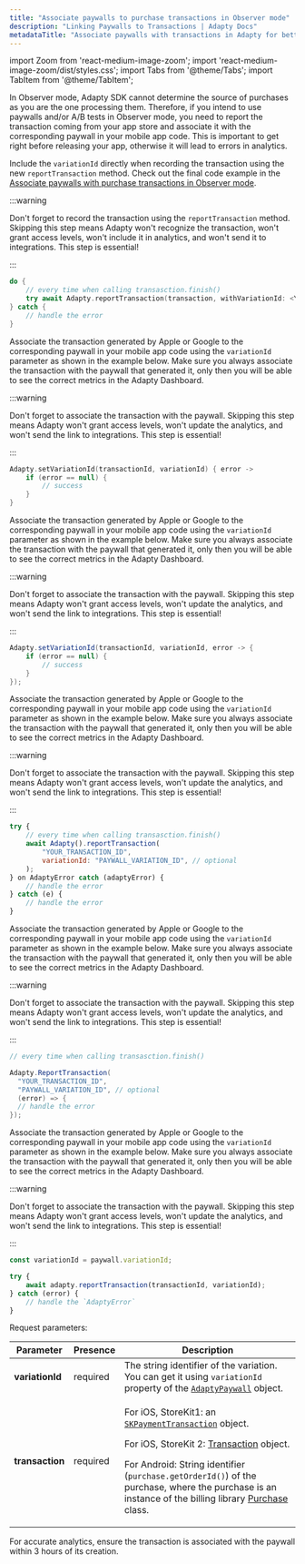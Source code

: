 ```yaml
---
title: "Associate paywalls to purchase transactions in Observer mode"
description: "Linking Paywalls to Transactions | Adapty Docs"
metadataTitle: "Associate paywalls with transactions in Adapty for better user insights and revenue tracking."
---
```


import Zoom from 'react-medium-image-zoom';
import 'react-medium-image-zoom/dist/styles.css';
import Tabs from '@theme/Tabs';
import TabItem from '@theme/TabItem'; 

In Observer mode, Adapty SDK cannot determine the source of purchases as you are the one processing them. Therefore, if you intend to use paywalls and/or A/B tests in Observer mode, you need to report the transaction coming from your app store and associate it with the corresponding paywall in your mobile app code. This is important to get right before releasing your app, otherwise it will lead to errors in analytics.

<Tabs groupId="associate-paywalls-to-transactions">
<TabItem value="Swift" label="Swift" default>

Include the `variationId` directly when recording the transaction using the new `reportTransaction` method. Check out the final code example in the [Associate paywalls with purchase transactions in Observer mode](associate-paywalls-to-transactions).

:::warning

Don't forget to record the transaction using the `reportTransaction` method. Skipping this step means Adapty won't recognize the transaction, won't grant access levels, won't include it in analytics, and won't send it to integrations. This step is essential!

:::

```swift showLineNumbers
do {
    // every time when calling transasction.finish()
    try await Adapty.reportTransaction(transaction, withVariationId: <YOUR_PAYWALL_VARIATION_ID>)
} catch {
    // handle the error
}
```
</TabItem>
<TabItem value="kotlin" label="Kotlin" default>

Associate the transaction generated by Apple or Google to the corresponding paywall in your mobile app code using the `variationId` parameter as shown in the example below. Make sure you always associate the transaction with the paywall that generated it, only then you will be able to see the correct metrics in the Adapty Dashboard.

:::warning

Don't forget to associate the transaction with the paywall. Skipping this step means Adapty won't grant access levels, won't update the analytics, and won't send the link to integrations. This step is essential!

:::

```kotlin showLineNumbers
Adapty.setVariationId(transactionId, variationId) { error ->
    if (error == null) {
        // success
    }
}
```
</TabItem>
<TabItem value="java" label="Java" default>

Associate the transaction generated by Apple or Google to the corresponding paywall in your mobile app code using the `variationId` parameter as shown in the example below. Make sure you always associate the transaction with the paywall that generated it, only then you will be able to see the correct metrics in the Adapty Dashboard.

:::warning

Don't forget to associate the transaction with the paywall. Skipping this step means Adapty won't grant access levels, won't update the analytics, and won't send the link to integrations. This step is essential!

:::

```java showLineNumbers
Adapty.setVariationId(transactionId, variationId, error -> {
    if (error == null) {
        // success
    }
});
```
</TabItem>
<TabItem value="Flutter" label="Flutter" default>

Associate the transaction generated by Apple or Google to the corresponding paywall in your mobile app code using the `variationId` parameter as shown in the example below. Make sure you always associate the transaction with the paywall that generated it, only then you will be able to see the correct metrics in the Adapty Dashboard.

:::warning

Don't forget to associate the transaction with the paywall. Skipping this step means Adapty won't grant access levels, won't update the analytics, and won't send the link to integrations. This step is essential!

:::

```javascript showLineNumbers
try {
    // every time when calling transasction.finish()
    await Adapty().reportTransaction(
        "YOUR_TRANSACTION_ID", 
        variationId: "PAYWALL_VARIATION_ID", // optional
    );
} on AdaptyError catch (adaptyError) {
    // handle the error
} catch (e) {
    // handle the error
}
```
</TabItem>
<TabItem value="Unity" label="Unity" default>

Associate the transaction generated by Apple or Google to the corresponding paywall in your mobile app code using the `variationId` parameter as shown in the example below. Make sure you always associate the transaction with the paywall that generated it, only then you will be able to see the correct metrics in the Adapty Dashboard.

:::warning

Don't forget to associate the transaction with the paywall. Skipping this step means Adapty won't grant access levels, won't update the analytics, and won't send the link to integrations. This step is essential!

:::

```csharp showLineNumbers
// every time when calling transasction.finish()

Adapty.ReportTransaction(
  "YOUR_TRANSACTION_ID", 
  "PAYWALL_VARIATION_ID", // optional
  (error) => {
  // handle the error
});
```
</TabItem>
<TabItem value="RN" label="React Native (TS)" default>

Associate the transaction generated by Apple or Google to the corresponding paywall in your mobile app code using the `variationId` parameter as shown in the example below. Make sure you always associate the transaction with the paywall that generated it, only then you will be able to see the correct metrics in the Adapty Dashboard.

:::warning

Don't forget to associate the transaction with the paywall. Skipping this step means Adapty won't grant access levels, won't update the analytics, and won't send the link to integrations. This step is essential!

:::

```typescript showLineNumbers
const variationId = paywall.variationId;

try {
    await adapty.reportTransaction(transactionId, variationId);
} catch (error) {
    // handle the `AdaptyError`
}
```
</TabItem>
</Tabs>

Request parameters:

| Parameter | Presence | Description |
|---------|--------|-----------|
| **variationId** | required | The string identifier of the variation. You can get it using `variationId` property  of the [`AdaptyPaywall`](sdk-models#adaptypaywall)  object. |
| **transaction** | required | <p>For iOS, StoreKit1: an [`SKPaymentTransaction`](https://developer.apple.com/documentation/storekit/skpaymenttransaction)  object.</p><p>For iOS, StoreKit 2: [Transaction](https://developer.apple.com/documentation/storekit/transaction)  object.</p><p>For Android: String identifier (`purchase.getOrderId()`) of the purchase, where the purchase is an instance of the billing library [Purchase](https://developer.android.com/reference/com/android/billingclient/api/Purchase) class.</p> |


For accurate analytics, ensure the transaction is associated with the paywall within 3 hours of its creation.